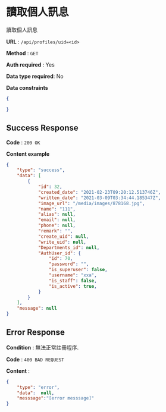# 讀取個人訊息

讀取個人訊息

**URL** : `/api/profiles/uid=<id>`

**Method** : `GET`

**Auth required** : Yes

**Data type required**: No

**Data constraints**

```json
{

}

```

## Success Response

**Code** : `200 OK`

**Content example**

```json
{
    "type": "success",
    "data": [
        {
            "id": 32,
            "created_date": "2021-02-23T09:20:12.513746Z",
            "written_date": "2021-03-09T03:34:44.185347Z",
            "image_url": "/media/images/878168.jpg",
            "name": "111",
            "alias": null,
            "email": null,
            "phone": null,
            "remark": "",
            "create_uid": null,
            "write_uid": null,
            "Departments_id": null,
            "AuthUser_id": {
                "id": 70,
                "password": "",
                "is_superuser": false,
                "username": "xxa",
                "is_staff": false,
                "is_active": true,
            }
        }
    ],
    "message": null
}
```

## Error Response

**Condition** : 無法正常註冊程序.

**Code** : `400 BAD REQUEST`

**Content** :

```json
{
    "type": "error",
    "data":  null,
    "messsage":"[error messsage]"
}
```